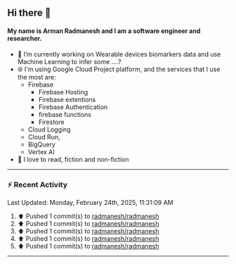 ## Hi there 👋

#### My name is Arman Radmanesh and I am a software engineer and researcher.

- 🔭 I’m currently working on Wearable devices biomarkers data and use Machine Learning to infer some ....?
- 🌐 I'm using Google Cloud Project platform, and the services that I use the most are:
  - Firebase
     - Firebase Hosting
     - Firebase extentions 
     - Firebase Authentication
     - firebase functions
     - Firestore
  - Cloud Logging
  - Cloud Run,
  - BigQuery
  - Vertex AI
- 📖 I love to read, fiction and non-fiction

---

### :zap: Recent Activity

<!--START_SECTION:activity-->
<!--END_SECTION:activity-->

<!--RECENT_ACTIVITY:last_update-->
Last Updated: Monday, February 24th, 2025, 11:31:09 AM
<!--RECENT_ACTIVITY:last_update_end-->

<!--RECENT_ACTIVITY:start-->
1. ⬆️ Pushed 1 commit(s) to [radmanesh/radmanesh](https://github.com/radmanesh/radmanesh)
2. ⬆️ Pushed 1 commit(s) to [radmanesh/radmanesh](https://github.com/radmanesh/radmanesh)
3. ⬆️ Pushed 1 commit(s) to [radmanesh/radmanesh](https://github.com/radmanesh/radmanesh)
4. ⬆️ Pushed 1 commit(s) to [radmanesh/radmanesh](https://github.com/radmanesh/radmanesh)
5. ⬆️ Pushed 1 commit(s) to [radmanesh/radmanesh](https://github.com/radmanesh/radmanesh)
<!--RECENT_ACTIVITY:end-->

---

<!--
**radmanesh/radmanesh** is a ✨ _special_ ✨ repository because its `README.md` (this file) appears on your GitHub profile.

Here are some ideas to get you started:

- 🔭 I’m currently working on ...
- 🌱 I’m currently learning ...
- 👯 I’m looking to collaborate on ...
- 🤔 I’m looking for help with ...
- 💬 Ask me about ...
- 📫 How to reach me: ...
- 😄 Pronouns: ...
- ⚡ Fun fact: ...
-->
